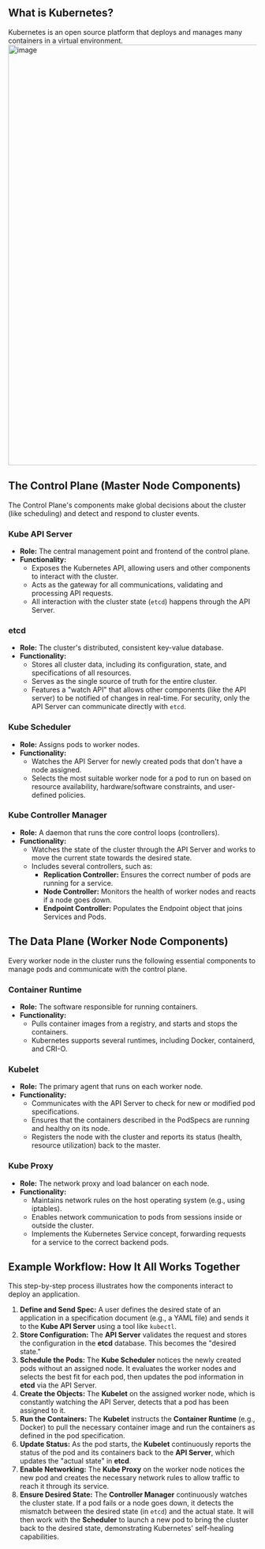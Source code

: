 ## What is Kubernetes?
Kubernetes is an open source platform that deploys and manages many containers in a virtual environment.
<img width="1511" height="850" alt="image" src="https://github.com/user-attachments/assets/4758b00a-3594-46e6-9434-62accdce4e2b" />


## The Control Plane (Master Node Components)

The Control Plane's components make global decisions about the cluster (like scheduling) and detect and respond to cluster events.

### Kube API Server
* **Role:** The central management point and frontend of the control plane.
* **Functionality:**
    * Exposes the Kubernetes API, allowing users and other components to interact with the cluster.
    * Acts as the gateway for all communications, validating and processing API requests.
    * All interaction with the cluster state (`etcd`) happens through the API Server.

### etcd
* **Role:** The cluster's distributed, consistent key-value database.
* **Functionality:**
    * Stores all cluster data, including its configuration, state, and specifications of all resources.
    * Serves as the single source of truth for the entire cluster.
    * Features a "watch API" that allows other components (like the API server) to be notified of changes in real-time. For security, only the API Server can communicate directly with `etcd`.

### Kube Scheduler
* **Role:** Assigns pods to worker nodes.
* **Functionality:**
    * Watches the API Server for newly created pods that don't have a node assigned.
    * Selects the most suitable worker node for a pod to run on based on resource availability, hardware/software constraints, and user-defined policies.

### Kube Controller Manager
* **Role:** A daemon that runs the core control loops (controllers).
* **Functionality:**
    * Watches the state of the cluster through the API Server and works to move the current state towards the desired state.
    * Includes several controllers, such as:
        * **Replication Controller:** Ensures the correct number of pods are running for a service.
        * **Node Controller:** Monitors the health of worker nodes and reacts if a node goes down.
        * **Endpoint Controller:** Populates the Endpoint object that joins Services and Pods.

## The Data Plane (Worker Node Components)

Every worker node in the cluster runs the following essential components to manage pods and communicate with the control plane.

### Container Runtime
* **Role:** The software responsible for running containers.
* **Functionality:**
    * Pulls container images from a registry, and starts and stops the containers.
    * Kubernetes supports several runtimes, including Docker, containerd, and CRI-O.

### Kubelet
* **Role:** The primary agent that runs on each worker node.
* **Functionality:**
    * Communicates with the API Server to check for new or modified pod specifications.
    * Ensures that the containers described in the PodSpecs are running and healthy on its node.
    * Registers the node with the cluster and reports its status (health, resource utilization) back to the master.

### Kube Proxy
* **Role:** The network proxy and load balancer on each node.
* **Functionality:**
    * Maintains network rules on the host operating system (e.g., using iptables).
    * Enables network communication to pods from sessions inside or outside the cluster.
    * Implements the Kubernetes Service concept, forwarding requests for a service to the correct backend pods.

## Example Workflow: How It All Works Together

This step-by-step process illustrates how the components interact to deploy an application.

1.  **Define and Send Spec:** A user defines the desired state of an application in a specification document (e.g., a YAML file) and sends it to the **Kube API Server** using a tool like `kubectl`.
2.  **Store Configuration:** The **API Server** validates the request and stores the configuration in the **etcd** database. This becomes the "desired state."
3.  **Schedule the Pods:** The **Kube Scheduler** notices the newly created pods without an assigned node. It evaluates the worker nodes and selects the best fit for each pod, then updates the pod information in **etcd** via the API Server.
4.  **Create the Objects:** The **Kubelet** on the assigned worker node, which is constantly watching the API Server, detects that a pod has been assigned to it.
5.  **Run the Containers:** The **Kubelet** instructs the **Container Runtime** (e.g., Docker) to pull the necessary container image and run the containers as defined in the pod specification.
6.  **Update Status:** As the pod starts, the **Kubelet** continuously reports the status of the pod and its containers back to the **API Server**, which updates the "actual state" in **etcd**.
7.  **Enable Networking:** The **Kube Proxy** on the worker node notices the new pod and creates the necessary network rules to allow traffic to reach it through its service.
8.  **Ensure Desired State:** The **Controller Manager** continuously watches the cluster state. If a pod fails or a node goes down, it detects the mismatch between the desired state (in `etcd`) and the actual state. It will then work with the **Scheduler** to launch a new pod to bring the cluster back to the desired state, demonstrating Kubernetes' self-healing capabilities.
